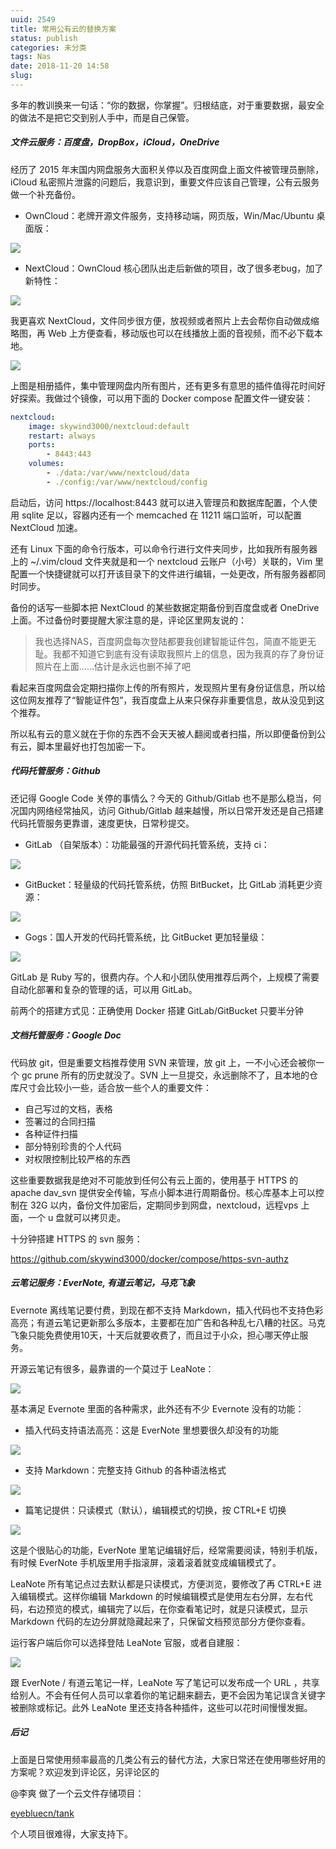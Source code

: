 ```yaml
---
uuid: 2549
title: 常用公有云的替换方案
status: publish
categories: 未分类
tags: Nas
date: 2018-11-20 14:58
slug: 
---
```

多年的教训换来一句话：“你的数据，你掌握”。归根结底，对于重要数据，最安全的做法不是把它交到别人手中，而是自己保管。

##### 文件云服务：百度盘，DropBox，iCloud，OneDrive

经历了 2015 年末国内网盘服务大面积关停以及百度网盘上面文件被管理员删除，iCloud 私密照片泄露的问题后，我意识到，重要文件应该自己管理，公有云服务做一个补充备份。

- OwnCloud：老牌开源文件服务，支持移动端，网页版，Win/Mac/Ubuntu 桌面版：

![](https://skywind3000.github.io/images/blog/2018/cloud-1.jpg)

- NextCloud：OwnCloud 核心团队出走后新做的项目，改了很多老bug，加了新特性：

![](https://skywind3000.github.io/images/blog/2018/cloud-2.jpg)

我更喜欢 NextCloud，文件同步很方便，放视频或者照片上去会帮你自动做成缩略图，再 Web 上方便查看，移动版也可以在线播放上面的音视频，而不必下载本地。

![](https://skywind3000.github.io/images/blog/2018/cloud-3.jpg)

上图是相册插件，集中管理网盘内所有图片，还有更多有意思的插件值得花时间好好探索。我做过个镜像，可以用下面的 Docker compose 配置文件一键安装：

<!--more-->

```yaml
nextcloud:
    image: skywind3000/nextcloud:default
    restart: always
    ports:
        - 8443:443
    volumes:
        - ./data:/var/www/nextcloud/data
        - ./config:/var/www/nextcloud/config
```

启动后，访问 https://localhost:8443 就可以进入管理员和数据库配置，个人使用 sqlite 足以，容器内还有一个 memcached 在 11211 端口监听，可以配置 NextCloud 加速。

还有 Linux 下面的命令行版本，可以命令行进行文件夹同步，比如我所有服务器上的 ~/.vim/cloud 文件夹就是和一个 nextcloud 云账户（小号）关联的，Vim 里配置一个快捷键就可以打开该目录下的文件进行编辑，一处更改，所有服务器都同时同步。

备份的话写一些脚本把 NextCloud 的某些数据定期备份到百度盘或者 OneDrive 上面。不过备份时要提醒大家注意的是，评论区里网友说的：

> 我也选择NAS，百度网盘每次登陆都要我创建智能证件包，简直不能更无耻。我都不知道它到底有没有读取我照片上的信息，因为我真的存了身份证照片在上面……估计是永远也删不掉了吧

看起来百度网盘会定期扫描你上传的所有照片，发现照片里有身份证信息，所以给这位网友推荐了“智能证件包”，我百度盘上从来只保存非重要信息，故从没见到这个推荐。

所以私有云的意义就在于你的东西不会天天被人翻阅或者扫描，所以即便备份到公有云，脚本里最好也打包加密一下。

##### 代码托管服务：Github

还记得 Google Code 关停的事情么？今天的 Github/Gitlab 也不是那么稳当，何况国内网络经常抽风，访问 Github/Gitlab 越来越慢，所以日常开发还是自己搭建代码托管服务更靠谱，速度更快，日常秒提交。

- GitLab （自架版本）：功能最强的开源代码托管系统，支持 ci：

![](https://skywind3000.github.io/images/blog/2018/cloud-4.jpg)

- GitBucket：轻量级的代码托管系统，仿照 BitBucket，比 GitLab 消耗更少资源：

![](https://skywind3000.github.io/images/blog/2018/cloud-5.jpg)

- Gogs：国人开发的代码托管系统，比 GitBucket 更加轻量级：

![](https://skywind3000.github.io/images/blog/2018/cloud-6.jpg)

GitLab 是 Ruby 写的，很费内存。个人和小团队使用推荐后两个，上规模了需要自动化部署和复杂的管理的话，可以用 GitLab。

前两个的搭建方式见：正确使用 Docker 搭建 GitLab/GitBucket 只要半分钟

##### 文档托管服务：Google Doc

代码放 git，但是重要文档推荐使用 SVN 来管理，放 git 上，一不小心还会被你一个 gc prune 所有的历史就没了。SVN 上一旦提交，永远删除不了，且本地的仓库尺寸会比较小一些，适合放一些个人的重要文件：

- 自己写过的文档，表格
- 签署过的合同扫描
- 各种证件扫描
- 部分特别珍贵的个人代码
- 对权限控制比较严格的东西

这些重要数据我是绝对不可能放到任何公有云上面的，使用基于 HTTPS 的 apache dav_svn 提供安全传输，写点小脚本进行周期备份。核心库基本上可以控制在 32G 以内，备份文件加密后，定期同步到网盘，nextcloud，远程vps 上面，一个 u 盘就可以拷贝走。

十分钟搭建 HTTPS 的 svn 服务：

https://github.com/skywind3000/docker/compose/https-svn-authz


##### 云笔记服务：EverNote, 有道云笔记，马克飞象

Evernote 离线笔记要付费，到现在都不支持 Markdown，插入代码也不支持色彩高亮；有道云笔记更新那么多版本，主要都在加广告和各种乱七八糟的社区。马克飞象只能免费使用10天，十天后就要收费了，而且过于小众，担心哪天停止服务。

开源云笔记有很多，最靠谱的一个莫过于 LeaNote：

![](https://skywind3000.github.io/images/blog/2018/cloud-7.jpg)

基本满足 Evernote 里面的各种需求，此外还有不少 Evernote 没有的功能：

- 插入代码支持语法高亮：这是 EverNote 里想要很久却没有的功能

![](https://skywind3000.github.io/images/blog/2018/cloud-8.jpg)

- 支持 Markdown：完整支持 Github 的各种语法格式

![](https://skywind3000.github.io/images/blog/2018/cloud-9.jpg)

- 篇笔记提供：只读模式（默认），编辑模式的切换，按 CTRL+E 切换

![](https://skywind3000.github.io/images/blog/2018/cloud-10.jpg)

这是个很贴心的功能，EverNote 里笔记编辑好后，经常需要阅读，特别手机版，有时候 EverNote 手机版里用手指滚屏，滚着滚着就变成编辑模式了。

LeaNote 所有笔记点过去默认都是只读模式，方便浏览，要修改了再 CTRL+E 进入编辑模式。这样你编辑 Markdown 的时候编辑模式是使用左右分屏，左右代码，右边预览的模式，编辑完了以后，在你查看笔记时，就是只读模式，显示 Markdown 代码的左边分屏就隐藏起来了，只保留文档预览部分方便你查看。

运行客户端后你可以选择登陆 LeaNote 官服，或者自建服：

![](https://skywind3000.github.io/images/blog/2018/cloud-11.jpg)

跟 EverNote / 有道云笔记一样，LeaNote 写了笔记可以发布成一个 URL ，共享给别人。不会有任何人员可以拿着你的笔记翻来翻去，更不会因为笔记误含关键字被删除或标记。此外 LeaNote 里还支持各种插件，这些可以花时间慢慢发掘。

##### 后记

上面是日常使用频率最高的几类公有云的替代方法，大家日常还在使用哪些好用的方案呢？欢迎发到评论区，另评论区的 

@李爽 做了一个云文件存储项目：

[eyebluecn/tank](https://github.com/eyebluecn/tank)

个人项目很难得，大家支持下。
